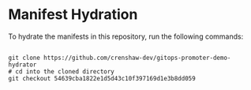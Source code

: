 
# Manifest Hydration

To hydrate the manifests in this repository, run the following commands:

```shell

git clone https://github.com/crenshaw-dev/gitops-promoter-demo-hydrator
# cd into the cloned directory
git checkout 54639cba1822e1d5d43c10f397169d1e3b8dd059
```